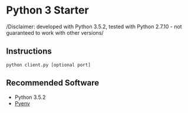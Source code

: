# Python 3 Starter
/Disclaimer: developed with Python 3.5.2, tested with Python 2.7.10 - not guaranteed to work with other versions/

## Instructions
`python client.py [optional port]`

## Recommended Software
* Python 3.5.2
* [Pyenv](https://github.com/pyenv/pyenv)


